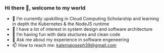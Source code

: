 ### Hi there 👋, welcome to my world

- 🔭 I’m currently upskilling in Cloud Computing Scholarship and learning in depth the Kubernetes & the NodeJS runtime
- 🌱 I have a lot of interest in system design and software architecture
- 🤔 I’m having fun with data stuctures and clean code
- 💬 Ask me about my experience in software engeneering
- 📫 How to reach me: kalemajoseph39@gmail.com

